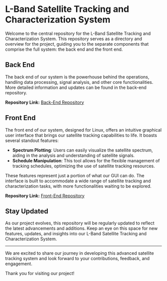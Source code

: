 # L-Band Satellite Tracking and Characterization System

Welcome to the central repository for the L-Band Satellite Tracking and Characterization System. This repository serves as a directory and overview for the project, guiding you to the separate components that comprise the full system: the back end and the front end.

## Back End
The back end of our system is the powerhouse behind the operations, handling data processing, signal analysis, and other core functionalities. More detailed information and updates can be found in the back-end repository.

**Repository Link:** [Back-End Repository](https://github.com/samueltv250/MDE)

## Front End
The front end of our system, designed for Linux, offers an intuitive graphical user interface that brings our satellite tracking capabilities to life. It boasts several standout features:

- **Spectrum Plotting**: Users can easily visualize the satellite spectrum, aiding in the analysis and understanding of satellite signals.
- **Schedule Manipulation**: This tool allows for the flexible management of tracking schedules, optimizing the use of satellite tracking resources.

These features represent just a portion of what our GUI can do. The interface is built to accommodate a wide range of satellite tracking and characterization tasks, with more functionalities waiting to be explored.

**Repository Link:** [Front-End Repository](https://github.com/Ethancd19/L-Band-satellite-tracking)

## Stay Updated
As our project evolves, this repository will be regularly updated to reflect the latest advancements and additions. Keep an eye on this space for new features, updates, and insights into our L-Band Satellite Tracking and Characterization System.

---

We are excited to share our journey in developing this advanced satellite tracking system and look forward to your contributions, feedback, and engagement.

Thank you for visiting our project!
